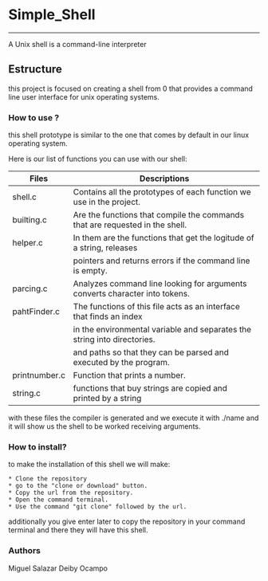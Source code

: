 # Simple_Shell
---
A Unix shell is a command-line interpreter

## Estructure
this project is focused on creating a shell from 0 that provides a command line user interface for unix operating systems.

### How to use ?
this shell prototype is similar to the one that comes by default in our linux operating system.

Here is our list of functions you can use with our shell:

|       Files        |                               Descriptions                                  |
|--------------------|-----------------------------------------------------------------------------|
|    shell.c         | Contains all the prototypes of each function we use in the project.         |
|    builting.c      | Are the functions that compile the commands that are requested in the shell.|
|    helper.c        | In them are the functions that get the logitude of a string, releases       |
|                    | pointers and returns errors if the command line is empty.                   |
|    parcing.c       | Analyzes command line looking for arguments converts character into tokens. |
|    pahtFinder.c    | The functions of this file acts as an interface that finds an index         |
|                    |  in the environmental variable and separates the string into directories.   |
|                    |  and paths so that they can be parsed and executed by the program.          |
|    printnumber.c   | Function that prints a number.                                              |
|    string.c        | functions that buy strings are copied and printed by a string               |

with these files the compiler is generated and we execute it with ./name and it will show us the shell to be worked receiving arguments.


### How to install?

to make the installation of this shell we will make:
```
* Clone the repository
* go to the "clone or download" button.
* Copy the url from the repository.
* Open the command terminal.
* Use the command "git clone" followed by the url.
```
additionally you give enter later to copy the repository in your command terminal and there they will have this shell.

### Authors
Miguel Salazar 
Deiby Ocampo
